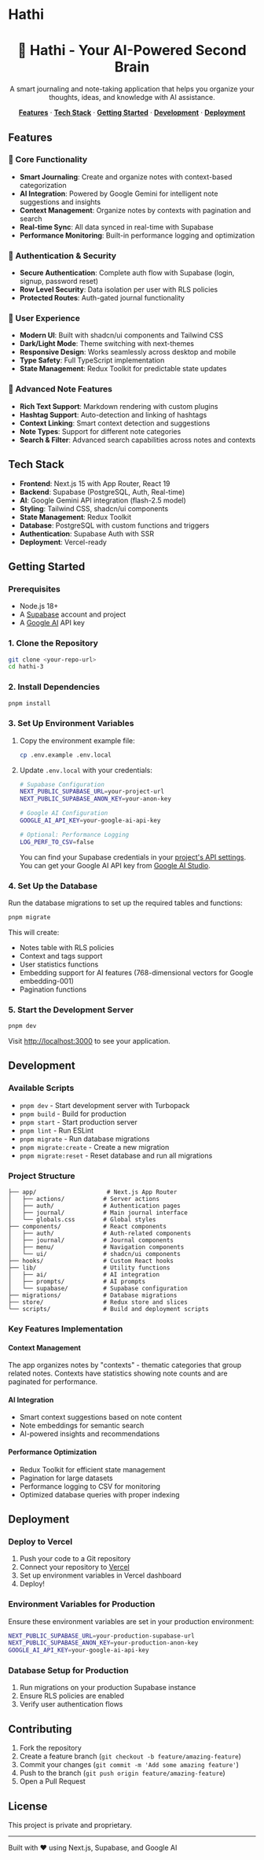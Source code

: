 # Hathi

<h1 align="center">🐘 Hathi - Your AI-Powered Second Brain</h1>

<p align="center">
  A smart journaling and note-taking application that helps you organize your thoughts, ideas, and knowledge with AI assistance.
</p>

<p align="center">
  <a href="#features"><strong>Features</strong></a> ·
  <a href="#tech-stack"><strong>Tech Stack</strong></a> ·
  <a href="#getting-started"><strong>Getting Started</strong></a> ·
  <a href="#development"><strong>Development</strong></a> ·
  <a href="#deployment"><strong>Deployment</strong></a>
</p>

## Features

### 🚀 Core Functionality

-   **Smart Journaling**: Create and organize notes with context-based categorization
-   **AI Integration**: Powered by Google Gemini for intelligent note suggestions and insights
-   **Context Management**: Organize notes by contexts with pagination and search
-   **Real-time Sync**: All data synced in real-time with Supabase
-   **Performance Monitoring**: Built-in performance logging and optimization

### 🔐 Authentication & Security

-   **Secure Authentication**: Complete auth flow with Supabase (login, signup, password reset)
-   **Row Level Security**: Data isolation per user with RLS policies
-   **Protected Routes**: Auth-gated journal functionality

### 🎨 User Experience

-   **Modern UI**: Built with shadcn/ui components and Tailwind CSS
-   **Dark/Light Mode**: Theme switching with next-themes
-   **Responsive Design**: Works seamlessly across desktop and mobile
-   **Type Safety**: Full TypeScript implementation
-   **State Management**: Redux Toolkit for predictable state updates

### 📝 Advanced Note Features

-   **Rich Text Support**: Markdown rendering with custom plugins
-   **Hashtag Support**: Auto-detection and linking of hashtags
-   **Context Linking**: Smart context detection and suggestions
-   **Note Types**: Support for different note categories
-   **Search & Filter**: Advanced search capabilities across notes and contexts

## Tech Stack

-   **Frontend**: Next.js 15 with App Router, React 19
-   **Backend**: Supabase (PostgreSQL, Auth, Real-time)
-   **AI**: Google Gemini API integration (flash-2.5 model)
-   **Styling**: Tailwind CSS, shadcn/ui components
-   **State Management**: Redux Toolkit
-   **Database**: PostgreSQL with custom functions and triggers
-   **Authentication**: Supabase Auth with SSR
-   **Deployment**: Vercel-ready

## Getting Started

### Prerequisites

-   Node.js 18+
-   A [Supabase](https://supabase.com) account and project
-   A [Google AI](https://aistudio.google.com/) API key

### 1. Clone the Repository

```bash
git clone <your-repo-url>
cd hathi-3
```

### 2. Install Dependencies

```bash
pnpm install
```

### 3. Set Up Environment Variables

1. Copy the environment example file:

    ```bash
    cp .env.example .env.local
    ```

2. Update `.env.local` with your credentials:

    ```bash
    # Supabase Configuration
    NEXT_PUBLIC_SUPABASE_URL=your-project-url
    NEXT_PUBLIC_SUPABASE_ANON_KEY=your-anon-key

    # Google AI Configuration
    GOOGLE_AI_API_KEY=your-google-ai-api-key

    # Optional: Performance Logging
    LOG_PERF_TO_CSV=false
    ```

    You can find your Supabase credentials in your [project's API settings](https://supabase.com/dashboard/project/_/settings/api).
    You can get your Google AI API key from [Google AI Studio](https://aistudio.google.com/).

### 4. Set Up the Database

Run the database migrations to set up the required tables and functions:

```bash
pnpm migrate
```

This will create:

-   Notes table with RLS policies
-   Context and tags support
-   User statistics functions
-   Embedding support for AI features (768-dimensional vectors for Google embedding-001)
-   Pagination functions

### 5. Start the Development Server

```bash
pnpm dev
```

Visit [http://localhost:3000](http://localhost:3000) to see your application.

## Development

### Available Scripts

-   `pnpm dev` - Start development server with Turbopack
-   `pnpm build` - Build for production
-   `pnpm start` - Start production server
-   `pnpm lint` - Run ESLint
-   `pnpm migrate` - Run database migrations
-   `pnpm migrate:create` - Create a new migration
-   `pnpm migrate:reset` - Reset database and run all migrations

### Project Structure

```
├── app/                    # Next.js App Router
│   ├── actions/           # Server actions
│   ├── auth/              # Authentication pages
│   ├── journal/           # Main journal interface
│   └── globals.css        # Global styles
├── components/            # React components
│   ├── auth/              # Auth-related components
│   ├── journal/           # Journal components
│   ├── menu/              # Navigation components
│   └── ui/                # shadcn/ui components
├── hooks/                 # Custom React hooks
├── lib/                   # Utility functions
│   ├── ai/                # AI integration
│   ├── prompts/           # AI prompts
│   └── supabase/          # Supabase configuration
├── migrations/            # Database migrations
├── store/                 # Redux store and slices
└── scripts/               # Build and deployment scripts
```

### Key Features Implementation

#### Context Management

The app organizes notes by "contexts" - thematic categories that group related notes. Contexts have statistics showing note counts and are paginated for performance.

#### AI Integration

-   Smart context suggestions based on note content
-   Note embeddings for semantic search
-   AI-powered insights and recommendations

#### Performance Optimization

-   Redux Toolkit for efficient state management
-   Pagination for large datasets
-   Performance logging to CSV for monitoring
-   Optimized database queries with proper indexing

## Deployment

### Deploy to Vercel

1. Push your code to a Git repository
2. Connect your repository to [Vercel](https://vercel.com)
3. Set up environment variables in Vercel dashboard
4. Deploy!

### Environment Variables for Production

Ensure these environment variables are set in your production environment:

```bash
NEXT_PUBLIC_SUPABASE_URL=your-production-supabase-url
NEXT_PUBLIC_SUPABASE_ANON_KEY=your-production-anon-key
GOOGLE_AI_API_KEY=your-google-ai-api-key
```

### Database Setup for Production

1. Run migrations on your production Supabase instance
2. Ensure RLS policies are enabled
3. Verify user authentication flows

## Contributing

1. Fork the repository
2. Create a feature branch (`git checkout -b feature/amazing-feature`)
3. Commit your changes (`git commit -m 'Add some amazing feature'`)
4. Push to the branch (`git push origin feature/amazing-feature`)
5. Open a Pull Request

## License

This project is private and proprietary.

---

Built with ❤️ using Next.js, Supabase, and Google AI

